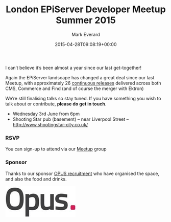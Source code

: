﻿---
title: London EPiServer Developer Meetup Summer 2015
date: 2015-04-28T09:08:19+00:00
author: Mark Everard
layout: post
color: rgb(0,0,0)
permalink: /2015/04/28/london-episerver-developer-meetup-summer-2015/
categories:
  - Episerver
---
I can&#8217;t believe it&#8217;s been almost a year since our last get-together!

Again the EPiServer landscape has changed a great deal since our last Meetup, with approximately 26 [continuous releases](http://world.episerver.com/releases/) delivered across both CMS, Commerce and Find (and of course the merger with Ektron)

We&#8217;re still finalising talks so stay tuned. If you have something you wish to talk about or contribute, **please do get in touch**.

* Wednesday 3rd June from 6pm
* Shooting Star pub (basement) &#8211; near Liverpool Street &#8211; http://www.shootingstar-city.co.uk/

### **RSVP**


You can sign-up to attend via our <a title="Meetup - London EPiServer Developer Meetup Summer 2015" href="http://www.meetup.com/EPiServer-London/events/222152680/" target="_blank">Meetup</a> group

### Sponsor
Thanks to our sponsor [OPUS recruitment](http://www.opusrecruitmentsolutions.com/) who have organised the space, and also the food and drinks.

![Opus Recruitment](/assets/uploads/2015/04/opus.jpg) 